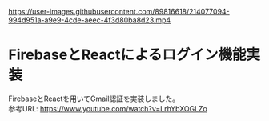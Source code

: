

https://user-images.githubusercontent.com/89816618/214077094-994d951a-a9e9-4cde-aeec-4f3d80ba8d23.mp4

# FirebaseとReactによるログイン機能実装
FirebaseとReactを用いてGmail認証を実装しました。<br>
参考URL: https://www.youtube.com/watch?v=LrhYbXOGLZo
